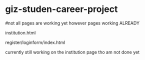 # giz-studen-career-project



#not all pages are working yet however pages working ALREADY


institution.html


register/loginform/index.html


currently still working on the institution page tho am not done yet
